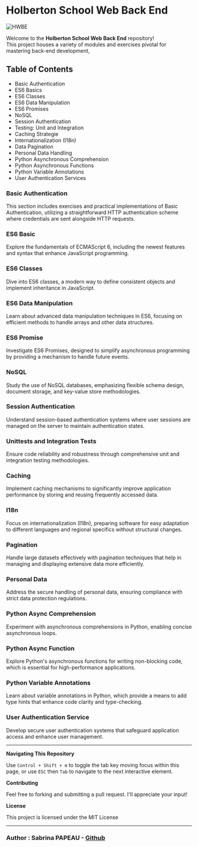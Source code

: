 # Holberton School Web Back End

![HWBE](https://zupimages.net/up/24/28/5ck8.png)

Welcome to the **Holberton School Web Back End** repository!  
This project houses a variety of modules and exercises pivotal for mastering back-end development,  


## Table of Contents

- Basic Authentication
- ES6 Basics
- ES6 Classes
- ES6 Data Manipulation
- ES6 Promises
- NoSQL
- Session Authentication
- Testing: Unit and Integration
- Caching Strategie
- Internationalization (I18n)
- Data Pagination
- Personal Data Handling
- Python Asynchronous Comprehension
- Python Asynchronous Functions
- Python Variable Annotations
- User Authentication Services

### Basic Authentication

This section includes exercises and practical implementations of Basic Authentication, utilizing a straightforward HTTP authentication scheme where credentials are sent alongside HTTP requests.

### ES6 Basic

Explore the fundamentals of ECMAScript 6, including the newest features and syntax that enhance JavaScript programming.

### ES6 Classes

Dive into ES6 classes, a modern way to define consistent objects and implement inheritance in JavaScript.

### ES6 Data Manipulation

Learn about advanced data manipulation techniques in ES6, focusing on efficient methods to handle arrays and other data structures.

### ES6 Promise

Investigate ES6 Promises, designed to simplify asynchronous programming by providing a mechanism to handle future events.

### NoSQL

Study the use of NoSQL databases, emphasizing flexible schema design, document storage, and key-value store methodologies.

### Session Authentication

Understand session-based authentication systems where user sessions are managed on the server to maintain authentication states.

### Unittests and Integration Tests

Ensure code reliability and robustness through comprehensive unit and integration testing methodologies.

### Caching

Implement caching mechanisms to significantly improve application performance by storing and reusing frequently accessed data.

### I18n

Focus on internationalization (I18n), preparing software for easy adaptation to different languages and regional specifics without structural changes.

### Pagination

Handle large datasets effectively with pagination techniques that help in managing and displaying extensive data more efficiently.

### Personal Data

Address the secure handling of personal data, ensuring compliance with strict data protection regulations.

### Python Async Comprehension

Experiment with asynchronous comprehensions in Python, enabling concise asynchronous loops.

### Python Async Function

Explore Python's asynchronous functions for writing non-blocking code, which is essential for high-performance applications.

### Python Variable Annotations

Learn about variable annotations in Python, which provide a means to add type hints that enhance code clarity and type-checking.

### User Authentication Service

Develop secure user authentication systems that safeguard application access and enhance user management.

---

**Navigating This Repository**

Use `Control + Shift + m` to toggle the tab key moving focus within this page, or use `ESC` then `Tab` to navigate to the next interactive element.

**Contributing**

Feel free to forking and submitting a pull request. I'll appreciate your input!

**License**

This project is licensed under the MIT License

---

### Author  :   **Sabrina PAPEAU** - [Github](https://github.com/Holbiwan)
